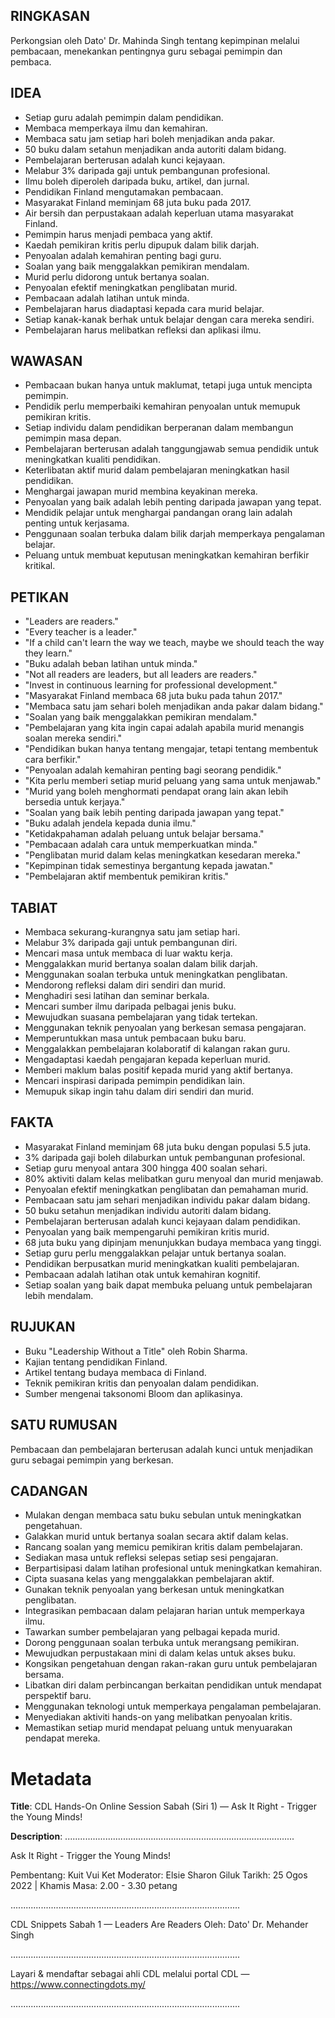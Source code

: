 ## RINGKASAN
Perkongsian oleh Dato' Dr. Mahinda Singh tentang kepimpinan melalui pembacaan, menekankan pentingnya guru sebagai pemimpin dan pembaca.

## IDEA
- Setiap guru adalah pemimpin dalam pendidikan.
- Membaca memperkaya ilmu dan kemahiran.
- Membaca satu jam setiap hari boleh menjadikan anda pakar.
- 50 buku dalam setahun menjadikan anda autoriti dalam bidang.
- Pembelajaran berterusan adalah kunci kejayaan.
- Melabur 3% daripada gaji untuk pembangunan profesional.
- Ilmu boleh diperoleh daripada buku, artikel, dan jurnal.
- Pendidikan Finland mengutamakan pembacaan.
- Masyarakat Finland meminjam 68 juta buku pada 2017.
- Air bersih dan perpustakaan adalah keperluan utama masyarakat Finland.
- Pemimpin harus menjadi pembaca yang aktif.
- Kaedah pemikiran kritis perlu dipupuk dalam bilik darjah.
- Penyoalan adalah kemahiran penting bagi guru.
- Soalan yang baik menggalakkan pemikiran mendalam.
- Murid perlu didorong untuk bertanya soalan.
- Penyoalan efektif meningkatkan penglibatan murid.
- Pembacaan adalah latihan untuk minda.
- Pembelajaran harus diadaptasi kepada cara murid belajar.
- Setiap kanak-kanak berhak untuk belajar dengan cara mereka sendiri.
- Pembelajaran harus melibatkan refleksi dan aplikasi ilmu.

## WAWASAN
- Pembacaan bukan hanya untuk maklumat, tetapi juga untuk mencipta pemimpin.
- Pendidik perlu memperbaiki kemahiran penyoalan untuk memupuk pemikiran kritis.
- Setiap individu dalam pendidikan berperanan dalam membangun pemimpin masa depan.
- Pembelajaran berterusan adalah tanggungjawab semua pendidik untuk meningkatkan kualiti pendidikan.
- Keterlibatan aktif murid dalam pembelajaran meningkatkan hasil pendidikan.
- Menghargai jawapan murid membina keyakinan mereka.
- Penyoalan yang baik adalah lebih penting daripada jawapan yang tepat.
- Mendidik pelajar untuk menghargai pandangan orang lain adalah penting untuk kerjasama.
- Penggunaan soalan terbuka dalam bilik darjah memperkaya pengalaman belajar.
- Peluang untuk membuat keputusan meningkatkan kemahiran berfikir kritikal.

## PETIKAN
- "Leaders are readers."
- "Every teacher is a leader."
- "If a child can't learn the way we teach, maybe we should teach the way they learn."
- "Buku adalah beban latihan untuk minda."
- "Not all readers are leaders, but all leaders are readers."
- "Invest in continuous learning for professional development."
- "Masyarakat Finland membaca 68 juta buku pada tahun 2017."
- "Membaca satu jam sehari boleh menjadikan anda pakar dalam bidang."
- "Soalan yang baik menggalakkan pemikiran mendalam."
- "Pembelajaran yang kita ingin capai adalah apabila murid menangis soalan mereka sendiri."
- "Pendidikan bukan hanya tentang mengajar, tetapi tentang membentuk cara berfikir."
- "Penyoalan adalah kemahiran penting bagi seorang pendidik."
- "Kita perlu memberi setiap murid peluang yang sama untuk menjawab."
- "Murid yang boleh menghormati pendapat orang lain akan lebih bersedia untuk kerjaya."
- "Soalan yang baik lebih penting daripada jawapan yang tepat."
- "Buku adalah jendela kepada dunia ilmu."
- "Ketidakpahaman adalah peluang untuk belajar bersama."
- "Pembacaan adalah cara untuk memperkuatkan minda."
- "Penglibatan murid dalam kelas meningkatkan kesedaran mereka."
- "Kepimpinan tidak semestinya bergantung kepada jawatan."
- "Pembelajaran aktif membentuk pemikiran kritis."

## TABIAT
- Membaca sekurang-kurangnya satu jam setiap hari.
- Melabur 3% daripada gaji untuk pembangunan diri.
- Mencari masa untuk membaca di luar waktu kerja.
- Menggalakkan murid bertanya soalan dalam bilik darjah.
- Menggunakan soalan terbuka untuk meningkatkan penglibatan.
- Mendorong refleksi dalam diri sendiri dan murid.
- Menghadiri sesi latihan dan seminar berkala.
- Mencari sumber ilmu daripada pelbagai jenis buku.
- Mewujudkan suasana pembelajaran yang tidak tertekan.
- Menggunakan teknik penyoalan yang berkesan semasa pengajaran.
- Memperuntukkan masa untuk pembacaan buku baru.
- Menggalakkan pembelajaran kolaboratif di kalangan rakan guru.
- Mengadaptasi kaedah pengajaran kepada keperluan murid.
- Memberi maklum balas positif kepada murid yang aktif bertanya.
- Mencari inspirasi daripada pemimpin pendidikan lain.
- Memupuk sikap ingin tahu dalam diri sendiri dan murid.
  
## FAKTA
- Masyarakat Finland meminjam 68 juta buku dengan populasi 5.5 juta.
- 3% daripada gaji boleh dilaburkan untuk pembangunan profesional.
- Setiap guru menyoal antara 300 hingga 400 soalan sehari.
- 80% aktiviti dalam kelas melibatkan guru menyoal dan murid menjawab.
- Penyoalan efektif meningkatkan penglibatan dan pemahaman murid.
- Pembacaan satu jam sehari menjadikan individu pakar dalam bidang.
- 50 buku setahun menjadikan individu autoriti dalam bidang.
- Pembelajaran berterusan adalah kunci kejayaan dalam pendidikan.
- Penyoalan yang baik mempengaruhi pemikiran kritis murid.
- 68 juta buku yang dipinjam menunjukkan budaya membaca yang tinggi.
- Setiap guru perlu menggalakkan pelajar untuk bertanya soalan.
- Pendidikan berpusatkan murid meningkatkan kualiti pembelajaran.
- Pembacaan adalah latihan otak untuk kemahiran kognitif.
- Setiap soalan yang baik dapat membuka peluang untuk pembelajaran lebih mendalam.
  
## RUJUKAN
- Buku "Leadership Without a Title" oleh Robin Sharma.
- Kajian tentang pendidikan Finland.
- Artikel tentang budaya membaca di Finland.
- Teknik pemikiran kritis dan penyoalan dalam pendidikan.
- Sumber mengenai taksonomi Bloom dan aplikasinya.
  
## SATU RUMUSAN
Pembacaan dan pembelajaran berterusan adalah kunci untuk menjadikan guru sebagai pemimpin yang berkesan.

## CADANGAN
- Mulakan dengan membaca satu buku sebulan untuk meningkatkan pengetahuan.
- Galakkan murid untuk bertanya soalan secara aktif dalam kelas.
- Rancang soalan yang memicu pemikiran kritis dalam pembelajaran.
- Sediakan masa untuk refleksi selepas setiap sesi pengajaran.
- Berpartisipasi dalam latihan profesional untuk meningkatkan kemahiran.
- Cipta suasana kelas yang menggalakkan pembelajaran aktif.
- Gunakan teknik penyoalan yang berkesan untuk meningkatkan penglibatan.
- Integrasikan pembacaan dalam pelajaran harian untuk memperkaya ilmu.
- Tawarkan sumber pembelajaran yang pelbagai kepada murid.
- Dorong penggunaan soalan terbuka untuk merangsang pemikiran.
- Mewujudkan perpustakaan mini di dalam kelas untuk akses buku.
- Kongsikan pengetahuan dengan rakan-rakan guru untuk pembelajaran bersama.
- Libatkan diri dalam perbincangan berkaitan pendidikan untuk mendapat perspektif baru.
- Menggunakan teknologi untuk memperkaya pengalaman pembelajaran.
- Menyediakan aktiviti hands-on yang melibatkan penyoalan kritis.
- Memastikan setiap murid mendapat peluang untuk menyuarakan pendapat mereka.

# Metadata
**Title**: CDL Hands-On Online Session Sabah (Siri 1) — Ask It Right - Trigger the Young Minds!

**Description**: ...........................................................................................

Ask It Right - Trigger the Young Minds!

Pembentang: Kuit Vui Ket
Moderator: Elsie Sharon Giluk
Tarikh: 25 Ogos 2022   |   Khamis
Masa: 2.00 - 3.30 petang

...........................................................................................

CDL Snippets Sabah 1 — Leaders Are Readers
Oleh: Dato' Dr. Mehander Singh

...........................................................................................

Layari & mendaftar sebagai ahli CDL melalui portal CDL — https://www.connectingdots.my/

...........................................................................................